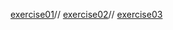 [exercise01](https://github.com/po1sonace/computational_physics_N2015301510023/blob/master/exercise01.md)//
[exercise02](https://github.com/po1sonace/computational_physics_N2015301510023/blob/master/exercise02.md)//
[exercise03](https://github.com/po1sonace/computational_physics_N2015301510023/blob/master/exercise03.md)
